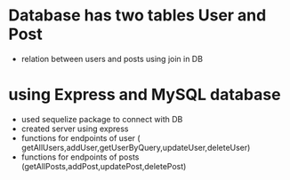 # Database has two tables User and Post 
- relation between users and posts using join in DB
# using Express and MySQL database
- used sequelize package to connect with DB
- created server using express
- functions for endpoints of user ( getAllUsers,addUser,getUserByQuery,updateUser,deleteUser)
- functions for endpoints of posts (getAllPosts,addPost,updatePost,deletePost)

